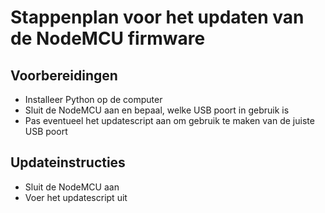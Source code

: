 # Stappenplan voor het updaten van de NodeMCU firmware

## Voorbereidingen
* Installeer Python op de computer
* Sluit de NodeMCU aan en bepaal, welke USB poort in gebruik is
* Pas eventueel het updatescript aan om gebruik te maken van de juiste USB poort

## Updateinstructies
* Sluit de NodeMCU aan
* Voer het updatescript uit
